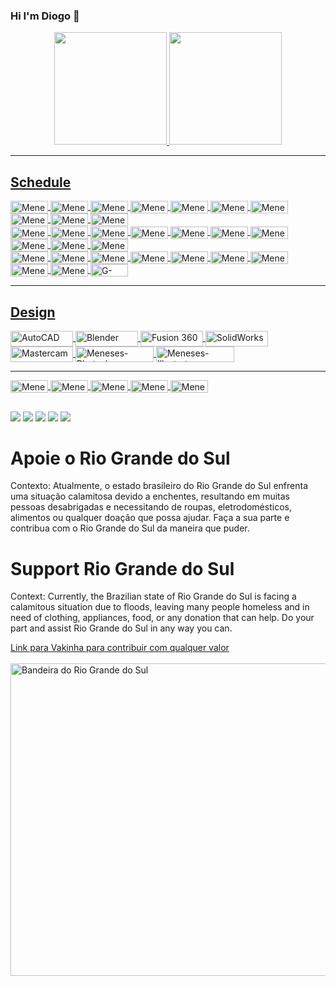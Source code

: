 ### Hi I'm Diogo 🖖 

<div align="center">
  <a href="https://github.com/DiogoMeneses-stack">
 
  <img height="180" src="https://github-readme-stats.vercel.app/api?username=DiogoMeneses-stack&show_icons=false&theme=shadow_red&include_all_commits=true&count_private=true"/>
<img height="180" src="https://github-readme-stats.vercel.app/api/top-langs/?username=DiogoMeneses-stack&layout=compact&langs_count=7&theme=shadow_red"/>
<hr>
</div>
<div style="display: inline_block">
  <h2>Schedule</h2>
  <img align="center" alt="Meneses-HTML" height="20" width="60" src="https://img.shields.io/badge/HTML5-E34F26?style=for-the-badge&logo=html5&logoColor=white">
  <img align="center" alt="Meneses-CSS" height="20" width="60" src="https://img.shields.io/badge/CSS3-1572B6?style=for-the-badge&logo=css3&logoColor=white">
  <img align="center" alt="Meneses-js" height="20" width="60" src="https://img.shields.io/badge/JavaScript-F7DF1E?style=for-the-badge&logo=JavaScript&logoColor=white">
  <img align="center" alt="Meneses-Php" height="20" width="60" src="https://img.shields.io/badge/PHP-777BB4?style=for-the-badge&logo=php&logoColor=white">
  <img align="center" alt="Meneses-Java" height="20" width="60" src="https://img.shields.io/badge/Java-ED8B00?style=for-the-badge&logo=openjdk&logoColor=white">
  <img align="center" alt="Meneses-Python" height="20" width="60" src="https://img.shields.io/badge/Python-14354C?style=for-the-badge&logo=python&logoColor=white">
  <img align="center" alt="Meneses-Ruby" height="20" width="60" src="https://img.shields.io/badge/Ruby-CC342D?style=for-the-badge&logo=ruby&logoColor=white">
  <img align="center" alt="Meneses-C" height="20" width="60" src="https://img.shields.io/badge/C-00599C?style=for-the-badge&logo=c&logoColor=white">
  <img align="center" alt="Meneses-C++" height="20" width="60" src="https://img.shields.io/badge/C%2B%2B-00599C?style=for-the-badge&logo=c%2B%2B&logoColor=white">
  <img align="center" alt="Meneses-Csharp" height="20" width="60" src="https://img.shields.io/badge/C%23-239120?style=for-the-badge&logo=c-sharp&logoColor=white">
  <br>
  <img align="center" alt="Meneses-bootstrap" height="20" width="60" src="https://img.shields.io/badge/Bootstrap-563D7C?style=for-the-badge&logo=bootstrap&logoColor=white">
  <img align="center" alt="Meneses-jQuery" height="20" width="60" src="https://img.shields.io/badge/jQuery-0769AD?style=for-the-badge&logo=jquery&logoColor=white">
  <img align="center" alt="Meneses-React" height="20" width="60" src="https://img.shields.io/badge/React-20232A?style=for-the-badge&logo=react&logoColor=61DAFB">
  <img align="center" alt="Meneses-Next.js" height="20" width="60" src="https://img.shields.io/badge/Next.js-000000?style=for-the-badge&logo=next.js&logoColor=white">
  <img align="center" alt="Meneses-Angular-JS" height="20" width="60" src="https://img.shields.io/badge/AngularJS-E23237?style=for-the-badge&logo=angularjs&logoColor=white">
  <img align="center" alt="Meneses-Angular" height="20" width="60" src="https://img.shields.io/badge/Angular-DD0031?style=for-the-badge&logo=angular&logoColor=white">
  <img align="center" alt="Meneses-Vue" height="20" width="60" src="https://img.shields.io/badge/Vue.js-35495E?style=for-the-badge&logo=vue.js&logoColor=4FC08D">
  <img align="center" alt="Meneses-Sass" height="20" width="60" src="https://img.shields.io/badge/Sass-CC6699?style=for-the-badge&logo=sass&logoColor=white">
  <img align="center" alt="Meneses-typescript" height="20" width="60" src="https://img.shields.io/badge/TypeScript-007ACC?style=for-the-badge&logo=typescript&logoColor=white">
  <img align="center" alt="Meneses-Gulp" height="20" width="60" src="https://img.shields.io/badge/Gulp-CF4647?style=for-the-badge&logo=gulp&logoColor=white">
  <br>
  <img align="center" alt="Meneses-Webpack" height="20" width="60" src="https://img.shields.io/badge/Webpack-8DD6F9?style=for-the-badge&logo=webpack&logoColor=black">
  <img align="center" alt="Meneses-Node" height="20" width="60" src="https://img.shields.io/badge/Node.js-43853D?style=for-the-badge&logo=node.js&logoColor=white">
  <img align="center" alt="Meneses-Npm" height="20" width="60" src="https://img.shields.io/badge/npm-CB3837?style=for-the-badge&logo=npm&logoColor=white">
  <img align="center" alt="Meneses-Sheel-Script" height="20" width="60" src="https://img.shields.io/badge/Shell_Script-121011?style=for-the-badge&logo=gnu-bash&logoColor=white">
  <img align="center" alt="Meneses-Spring" height="20" width="60" src="https://img.shields.io/badge/Spring-6DB33F?style=for-the-badge&logo=spring&logoColor=white">
  <img align="center" alt="Meneses-MYSQL" height="20" width="60" src="https://img.shields.io/badge/MySQL-00000F?style=for-the-badge&logo=mysql&logoColor=white">
  <img align="center" alt="Meneses-Mongo-DB" height="20" width="60" src="https://img.shields.io/badge/MongoDB-4EA94B?style=for-the-badge&logo=mongodb&logoColor=white">
  <img align="center" alt="Meneses-Laravel" height="20" width="60" src="https://img.shields.io/badge/Laravel-FF2D20?style=for-the-badge&logo=laravel&logoColor=white">
  <img align="center" alt="Meneses-Symfony" height="20" width="60" src="https://img.shields.io/badge/Symfony-000000?style=for-the-badge&logo=symfony&logoColor=white">
  <img align="center" alt="G-code" height="20" width="60" src="https://img.shields.io/badge/G--code-440094?style=for-the-badge&logo=codesandbox">

  <hr>
  <h2>Design</h2>
  <img align="center" alt="AutoCAD" height="25" width="100" src="https://img.shields.io/badge/AutoCAD-CA1D29?style=for-the-badge&logo=autodesk&logoColor=white">
  <img align="center" alt="Blender" height="25" width="100" src="https://img.shields.io/badge/Blender-F5792A?style=for-the-badge&logo=blender&logoColor=white">
  <img align="center" alt="Fusion 360" height="25" width="100" src="https://img.shields.io/badge/Fusion%20360-FF6F1C">
  <img align="center" alt="SolidWorks" height="25" width="100" src="https://img.shields.io/badge/SolidWorks-00A1E0?style=for-the-badge&logo=solidworks&logoColor=white">
  <img align="center" alt="Mastercam" height="25" width="100" src="https://img.shields.io/badge/Mastercam-FFD700?style=for-the-badge&logo=mastercam&logoColor=black">
  <img align="center" alt="Meneses-Photoshop" height="25" width="125" src="https://img.shields.io/badge/Adobe%20Photoshop-31A8FF?style=for-the-badge&logo=Adobe%20Photoshop&logoColor=black">
  <img align="center" alt="Meneses-Illustrator" height="25" width="125" src="https://img.shields.io/badge/Adobe%20Illustrator-FF9A00?style=for-the-badge&logo=adobe%20illustrator&logoColor=white">
  <hr>
  <img align="center" alt="Meneses-Linux" height="20" width="60" src="https://img.shields.io/badge/Linux-FCC624?style=for-the-badge&logo=linux&logoColor=black">
   <img align="center" alt="Meneses-Debian" height="20" width="60" src="https://img.shields.io/badge/Debian-A81D33?style=for-the-badge&logo=debian&logoColor=white">
   <img align="center" alt="Meneses-Kali" height="20" width="60" src="https://img.shields.io/badge/Kali_Linux-557C94?style=for-the-badge&logo=kali-linux&logoColor=white">
  <img align="center" alt="Meneses-Ubuntu" height="20" width="60" src="https://img.shields.io/badge/Ubuntu-E95420?style=for-the-badge&logo=ubuntu&logoColor=white">
  <img align="center" alt="Meneses-Mint" height="20" width="60" src="https://img.shields.io/badge/Linux_Mint-87CF3E?style=for-the-badge&logo=linux-mint&logoColor=white">
</div>
  
  ##
 
<div> 
  <a href="https://www.linkedin.com/in/diogo-meneses-a2a171194/" target="_blank"><img src="https://img.shields.io/badge/linkedin-%230077B5.svg?style=for-the-badge&logo=linkedin&logoColor=white" target="_blank"></a>
  <a href="https://instagram.com/diogo_projetos" target="_blank"><img src="https://img.shields.io/badge/-Instagram-%23E4405F?style=for-the-badge&logo=instagram&logoColor=white" target="_blank"></a>
  <a href = "https://twitter.com/DiogoMense60332"><img src="https://img.shields.io/badge/Twitter-%231DA1F2.svg?style=for-the-badge&logo=Twitter&logoColor=white"></a>
  <a href = "mailto:mensesdiogo113@gmail.com"><img src="https://img.shields.io/badge/-Gmail-%23333?style=for-the-badge&logo=gmail&logoColor=white" target="_blank"></a>
  <a href = "https://stackoverflow.com/users/23415384/diogo-h-meneses"><img src="https://img.shields.io/badge/Stack%20Overflow-F58025?style=for-the-badge&logo=Stack%20Overflow&logoColor=white" target="_blank"></a>
</div>
<h1>Apoie o Rio Grande do Sul</h1>
<p>Contexto: Atualmente, o estado brasileiro do Rio Grande do Sul enfrenta uma situação calamitosa devido a enchentes, resultando em muitas pessoas desabrigadas e necessitando de roupas, eletrodomésticos, alimentos ou qualquer doação que possa ajudar. Faça a sua parte e contribua com o Rio Grande do Sul da maneira que puder.</p>
<h1>Support Rio Grande do Sul</h1>
<p>Context: Currently, the Brazilian state of Rio Grande do Sul is facing a calamitous situation due to floods, leaving many people homeless and in need of clothing, appliances, food, or any donation that can help. Do your part and assist Rio Grande do Sul in any way you can.</p>

<a href="https://www.vakinha.com.br/tag/sos_enchentes">Link para Vakinha para contribuir com qualquer valor</a>
<br>
<br>
  <img width="550px" height="500px" src="https://upload.wikimedia.org/wikipedia/commons/thumb/6/63/Bandeira_do_Rio_Grande_do_Sul.svg/800px-Bandeira_do_Rio_Grande_do_Sul.svg.png" alt="Bandeira do Rio Grande do Sul">
<div>

  
</div>


